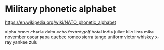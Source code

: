 # Military phonetic alphabet

https://en.wikipedia.org/wiki/NATO_phonetic_alphabet

alpha
bravo
charlie
delta
echo
foxtrot
*golf*
hotel
india
juliett
kilo
lima
mike
november
oscar
papa
quebec
romeo
sierra
tango
uniform
victor
whiskey
x-ray
yankee
zulu
